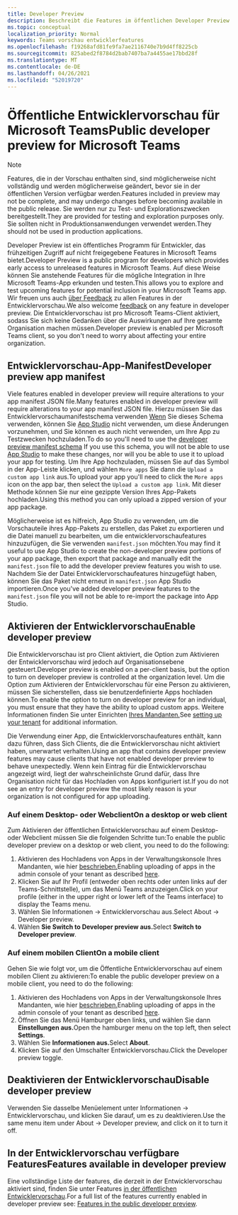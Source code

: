 ```yaml
---
title: Developer Preview
description: Beschreibt die Features im öffentlichen Developer Preview von Microsoft Teams
ms.topic: conceptual
localization_priority: Normal
keywords: Teams vorschau entwicklerfeatures
ms.openlocfilehash: f19268afd81fe9fa7ae2116740e7b9d4ff8225cb
ms.sourcegitcommit: 825abed2f8784d2bab7407ba7a4455ae17bbd28f
ms.translationtype: MT
ms.contentlocale: de-DE
ms.lasthandoff: 04/26/2021
ms.locfileid: "52019720"
---
```

# <a name="public-developer-preview-for-microsoft-teams"></a><span data-ttu-id="52ae7-104">Öffentliche Entwicklervorschau für Microsoft Teams</span><span class="sxs-lookup"><span data-stu-id="52ae7-104">Public developer preview for Microsoft Teams</span></span>

>[!NOTE]
><span data-ttu-id="52ae7-105">Features, die in der Vorschau enthalten sind, sind möglicherweise nicht vollständig und werden möglicherweise geändert, bevor sie in der öffentlichen Version verfügbar werden.</span><span class="sxs-lookup"><span data-stu-id="52ae7-105">Features included in preview may not be complete, and may undergo changes before becoming available in the public release.</span></span> <span data-ttu-id="52ae7-106">Sie werden nur zu Test- und Explorationszwecken bereitgestellt.</span><span class="sxs-lookup"><span data-stu-id="52ae7-106">They are provided for testing and exploration purposes only.</span></span> <span data-ttu-id="52ae7-107">Sie sollten nicht in Produktionsanwendungen verwendet werden.</span><span class="sxs-lookup"><span data-stu-id="52ae7-107">They should not be used in production applications.</span></span>

<span data-ttu-id="52ae7-108">Developer Preview ist ein öffentliches Programm für Entwickler, das frühzeitigen Zugriff auf nicht freigegebene Features in Microsoft Teams bietet.</span><span class="sxs-lookup"><span data-stu-id="52ae7-108">Developer Preview is a public program for developers which provides early access to unreleased features in Microsoft Teams.</span></span> <span data-ttu-id="52ae7-109">Auf diese Weise können Sie anstehende Features für die mögliche Integration in Ihre Microsoft Teams-App erkunden und testen.</span><span class="sxs-lookup"><span data-stu-id="52ae7-109">This allows you to explore and test upcoming features for potential inclusion in your Microsoft Teams app.</span></span> <span data-ttu-id="52ae7-110">Wir freuen uns auch [über Feedback](~/feedback.md) zu allen Features in der Entwicklervorschau.</span><span class="sxs-lookup"><span data-stu-id="52ae7-110">We also welcome [feedback](~/feedback.md) on any feature in developer preview.</span></span> <span data-ttu-id="52ae7-111">Die Entwicklervorschau ist pro Microsoft Teams-Client aktiviert, sodass Sie sich keine Gedanken über die Auswirkungen auf Ihre gesamte Organisation machen müssen.</span><span class="sxs-lookup"><span data-stu-id="52ae7-111">Developer preview is enabled per Microsoft Teams client, so you don't need to worry about affecting your entire organization.</span></span>

## <a name="developer-preview-app-manifest"></a><span data-ttu-id="52ae7-112">Entwicklervorschau-App-Manifest</span><span class="sxs-lookup"><span data-stu-id="52ae7-112">Developer preview app manifest</span></span>

<span data-ttu-id="52ae7-113">Viele features enabled in developer preview will require alterations to your app manifest JSON file.</span><span class="sxs-lookup"><span data-stu-id="52ae7-113">Many features enabled in developer preview will require alterations to your app manifest JSON file.</span></span> <span data-ttu-id="52ae7-114">Hierzu müssen Sie das Entwicklervorschaumanifestschema verwenden [Wenn](~/resources/schema/manifest-schema-dev-preview.md) Sie dieses Schema verwenden, können Sie [App Studio](~/concepts/build-and-test/app-studio-overview.md) nicht verwenden, um diese Änderungen vorzunehmen, und Sie können es auch nicht verwenden, um Ihre App zu Testzwecken hochzuladen.</span><span class="sxs-lookup"><span data-stu-id="52ae7-114">To do so you'll need to use the [developer preview manifest schema](~/resources/schema/manifest-schema-dev-preview.md) If you use this schema, you will not be able to use [App Studio](~/concepts/build-and-test/app-studio-overview.md) to make these changes, nor will you be able to use it to upload your app for testing.</span></span> <span data-ttu-id="52ae7-115">Um Ihre App hochzuladen, müssen Sie auf das Symbol in der App-Leiste klicken, und wählen `More apps` Sie dann die `Upload a custom app link` aus.</span><span class="sxs-lookup"><span data-stu-id="52ae7-115">To upload your app you'll need to click the `More apps` icon on the app bar, then select the `Upload a custom app link`.</span></span> <span data-ttu-id="52ae7-116">Mit dieser Methode können Sie nur eine gezippte Version Ihres App-Pakets hochladen.</span><span class="sxs-lookup"><span data-stu-id="52ae7-116">Using this method you can only upload a zipped version of your app package.</span></span>

<span data-ttu-id="52ae7-117">Möglicherweise ist es hilfreich, App Studio zu verwenden, um die Vorschauteile ihres App-Pakets zu erstellen, das Paket zu exportieren und die Datei manuell zu bearbeiten, um die entwicklervorschaufeatures hinzuzufügen, die Sie verwenden `manifest.json` möchten.</span><span class="sxs-lookup"><span data-stu-id="52ae7-117">You may find it useful to use App Studio to create the non-developer preview portions of your app package, then export that package and manually edit the `manifest.json` file to add the developer preview features you wish to use.</span></span> <span data-ttu-id="52ae7-118">Nachdem Sie der Datei Entwicklervorschaufeatures hinzugefügt haben, können Sie das Paket nicht erneut in `manifest.json` App Studio importieren.</span><span class="sxs-lookup"><span data-stu-id="52ae7-118">Once you've added developer preview features to the `manifest.json` file you will not be able to re-import the package into App Studio.</span></span>

## <a name="enable-developer-preview"></a><span data-ttu-id="52ae7-119">Aktivieren der Entwicklervorschau</span><span class="sxs-lookup"><span data-stu-id="52ae7-119">Enable developer preview</span></span>

<span data-ttu-id="52ae7-120">Die Entwicklervorschau ist pro Client aktiviert, die Option zum Aktivieren der Entwicklervorschau wird jedoch auf Organisationsebene gesteuert.</span><span class="sxs-lookup"><span data-stu-id="52ae7-120">Developer preview is enabled on a per-client basis, but the option to turn on developer preview is controlled at the organization level.</span></span> <span data-ttu-id="52ae7-121">Um die Option zum Aktivieren der Entwicklervorschau für eine Person zu aktivieren, müssen Sie sicherstellen, dass sie benutzerdefinierte Apps hochladen können.</span><span class="sxs-lookup"><span data-stu-id="52ae7-121">To enable the option to turn on developer preview for an individual, you must ensure that they have the ability to upload custom apps.</span></span> <span data-ttu-id="52ae7-122">Weitere Informationen finden Sie unter Einrichten [Ihres Mandanten.](~/concepts/build-and-test/prepare-your-o365-tenant.md)</span><span class="sxs-lookup"><span data-stu-id="52ae7-122">See [setting up your tenant](~/concepts/build-and-test/prepare-your-o365-tenant.md) for additional information.</span></span>

<span data-ttu-id="52ae7-123">Die Verwendung einer App, die Entwicklervorschaufeatures enthält, kann dazu führen, dass Sich Clients, die die Entwicklervorschau nicht aktiviert haben, unerwartet verhalten.</span><span class="sxs-lookup"><span data-stu-id="52ae7-123">Using an app that contains developer preview features may cause clients that have not enabled developer preview to behave unexpectedly.</span></span> <span data-ttu-id="52ae7-124">Wenn kein Eintrag für die Entwicklervorschau angezeigt wird, liegt der wahrscheinlichste Grund dafür, dass Ihre Organisation nicht für das Hochladen von Apps konfiguriert ist.</span><span class="sxs-lookup"><span data-stu-id="52ae7-124">If you do not see an entry for developer preview the most likely reason is your organization is not configured for app uploading.</span></span>

### <a name="on-a-desktop-or-web-client"></a><span data-ttu-id="52ae7-125">Auf einem Desktop- oder Webclient</span><span class="sxs-lookup"><span data-stu-id="52ae7-125">On a desktop or web client</span></span>

<span data-ttu-id="52ae7-126">Zum Aktivieren der öffentlichen Entwicklervorschau auf einem Desktop- oder Webclient müssen Sie die folgenden Schritte tun:</span><span class="sxs-lookup"><span data-stu-id="52ae7-126">To enable the public developer preview on a desktop or web client, you need to do the following:</span></span>

1. <span data-ttu-id="52ae7-127">Aktivieren des Hochladens von Apps in der Verwaltungskonsole Ihres Mandanten, wie hier [beschrieben.](~/concepts/build-and-test/prepare-your-o365-tenant.md)</span><span class="sxs-lookup"><span data-stu-id="52ae7-127">Enabling uploading of apps in the admin console of your tenant as described [here](~/concepts/build-and-test/prepare-your-o365-tenant.md).</span></span>
1. <span data-ttu-id="52ae7-128">Klicken Sie auf Ihr Profil (entweder oben rechts oder unten links auf der Teams-Schnittstelle), um das Menü Teams anzuzeigen.</span><span class="sxs-lookup"><span data-stu-id="52ae7-128">Click on your profile (either in the upper right or lower left of the Teams interface) to display the Teams menu.</span></span>
1. <span data-ttu-id="52ae7-129">Wählen Sie Informationen → Entwicklervorschau aus.</span><span class="sxs-lookup"><span data-stu-id="52ae7-129">Select About → Developer preview.</span></span>
1. <span data-ttu-id="52ae7-130">Wählen **Sie Switch to Developer preview aus.**</span><span class="sxs-lookup"><span data-stu-id="52ae7-130">Select **Switch to Developer preview**.</span></span>

### <a name="on-a-mobile-client"></a><span data-ttu-id="52ae7-131">Auf einem mobilen Client</span><span class="sxs-lookup"><span data-stu-id="52ae7-131">On a mobile client</span></span>

<span data-ttu-id="52ae7-132">Gehen Sie wie folgt vor, um die Öffentliche Entwicklervorschau auf einem mobilen Client zu aktivieren:</span><span class="sxs-lookup"><span data-stu-id="52ae7-132">To enable the public developer preview on a mobile client, you need to do the following:</span></span>

1. <span data-ttu-id="52ae7-133">Aktivieren des Hochladens von Apps in der Verwaltungskonsole Ihres Mandanten, wie hier [beschrieben.](~/concepts/build-and-test/prepare-your-o365-tenant.md)</span><span class="sxs-lookup"><span data-stu-id="52ae7-133">Enabling uploading of apps in the admin console of your tenant as described [here](~/concepts/build-and-test/prepare-your-o365-tenant.md).</span></span>
1. <span data-ttu-id="52ae7-134">Öffnen Sie das Menü Hamburger oben links, und wählen Sie dann **Einstellungen aus.**</span><span class="sxs-lookup"><span data-stu-id="52ae7-134">Open the hamburger menu on the top left, then select **Settings**.</span></span>
1. <span data-ttu-id="52ae7-135">Wählen Sie **Informationen aus.**</span><span class="sxs-lookup"><span data-stu-id="52ae7-135">Select **About**.</span></span>
1. <span data-ttu-id="52ae7-136">Klicken Sie auf den Umschalter Entwicklervorschau.</span><span class="sxs-lookup"><span data-stu-id="52ae7-136">Click the Developer preview toggle.</span></span>

## <a name="disable-developer-preview"></a><span data-ttu-id="52ae7-137">Deaktivieren der Entwicklervorschau</span><span class="sxs-lookup"><span data-stu-id="52ae7-137">Disable developer preview</span></span>

<span data-ttu-id="52ae7-138">Verwenden Sie dasselbe Menüelement unter Informationen → Entwicklervorschau, und klicken Sie darauf, um es zu deaktivieren.</span><span class="sxs-lookup"><span data-stu-id="52ae7-138">Use the same menu item under About → Developer preview, and click on it to turn it off.</span></span>

## <a name="features-available-in-developer-preview"></a><span data-ttu-id="52ae7-139">In der Entwicklervorschau verfügbare Features</span><span class="sxs-lookup"><span data-stu-id="52ae7-139">Features available in developer preview</span></span>

<span data-ttu-id="52ae7-140">Eine vollständige Liste der features, die derzeit in der Entwicklervorschau aktiviert sind, finden Sie unter Features [in der öffentlichen Entwicklervorschau](../../resources/dev-preview/developer-preview-features.md).</span><span class="sxs-lookup"><span data-stu-id="52ae7-140">For a full list of the features currently enabled in developer preview see: [Features in the public developer preview](../../resources/dev-preview/developer-preview-features.md).</span></span>
